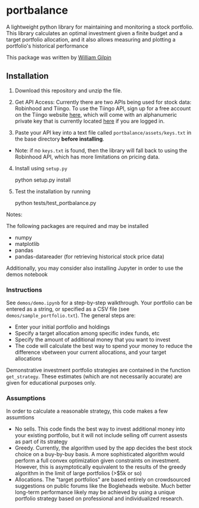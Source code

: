 # portbalance

A lightweight python library for maintaining and monitoring a stock portfolio. This library
calculates an optimal investment given a finite budget and a target portfolio allocation, and it also allows measuring and plotting a portfolio's historical performance

This package was written by [William Gilpin](http://wgilpin.com)

## Installation

1. Download this repository and unzip the file.

2. Get API Access: Currently there are two APIs being used for stock data: Robinhood and Tiingo. To use the Tiingo API, sign up for a free account on the Tiingo website [here](https://api.tiingo.com/), which will come with an alphanumeric private key that is currently located [here](https://api.tiingo.com/account/token) if you are logged in. 

3. Paste your API key into a text file called `portbalance/assets/keys.txt` in the base directory **before installing**.
+ Note: if no `keys.txt` is found, then the library will fall back to using the Robinhood API, which has more limitations on pricing data.

4. Install using `setup.py`

	python setup.py install


5. Test the installation by running

	python tests/test_portbalance.py


Notes: 


The following packages are required and may be installed

+ numpy
+ matplotlib
+ pandas
+ pandas-datareader (for retrieving historical stock price data)

Additionally, you may consider also installing Jupyter in order to use the demos notebook


### Instructions

See `demos/demo.ipynb` for a step-by-step walkthrough. Your portfolio can be entered as a string, or specified as a CSV file (see `demos/sample_portfolio.txt`). The general steps are:

+ Enter your initial portfolio and holdings
+ Specify a target allocation among specific index funds, etc
+ Specify the amount of additional money that you want to invest
+ The code will calculate the best way to spend your money to reduce the difference vbetween your current allocations, and your target allocations

Demonstrative investment portfolio strategies are contained in the function `get_strategy`. These estimates (which are not necessarily accurate) are given for educational purposes only.


### Assumptions

In order to calculate a reasonable strategy, this code makes a few assumtions
+ No sells. This code finds the best way to invest additional money into your existing portfolio, but it will not include selling off current assests as part of its strategy
+ Greedy. Currently, the algorithm used by the app decides the best stock choice on a buy-by-buy basis. A more sophisticated algorithm would perform a full convex optimization given constraints on investment. However, this is asymptotically equivalent to the results of the greedy algorithm in the limit of large portfolios (>$5k or so)
+ Allocations. The "target portfolios" are based entirely on crowdsourced suggestions on public forums like the Bogleheads website. Much better long-term performance likely may be achieved by using a unique portfolio strategy based on professional and individualized research.



